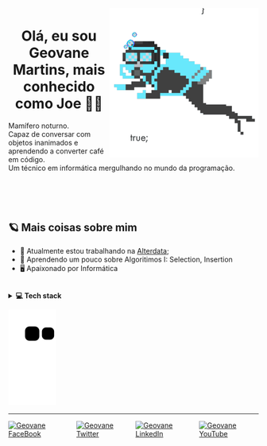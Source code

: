<img align="right" src="https://github.com/GeovaneJoe/GeovaneJoe/blob/main/.github/workflows/giphy%20(1).gif" width="300"/>

<h1 align="center">Olá, eu sou Geovane Martins, mais conhecido como Joe 👋🎃</h1>
Mamífero noturno.<br />
Capaz de conversar com objetos inanimados e aprendendo a converter café em código.<br />
Um  técnico em informática mergulhando no mundo da programação.<br />

<br />
<br />
<br />
<br />

## 🪐 Mais coisas sobre mim
- 🔭 Atualmente estou trabalhando na <a href="https://www.alterdata.com.br/" target="_blank">Alterdata</a>;
- 🌱 Aprendendo um pouco sobre Algoritimos I: Selection, Insertion
- 🖥  Apaixonado por Informática


<br />

<details>
  <summary><b>💻 Tech stack</b></summary>
  
  ## 🤓 Cursando: 
  - "Alura" 
  - Java 
  - Python
  
  "Academia do Codigo"
  - Delphi

 "Ciência da Computação"
 - 3º Período

  ## 🔬 Ferramentas:
  - Git
  - Figma
  - IntelliJ IDEA
  - Adobe Illustrator 
  - Visual Studio Code
  - RAD Studio 11
</details>    
 
  ![Snake animation](https://github.com/GeovaneJoe/GeovaneJoe/blob/output/github-contribution-grid-snake.svg)
 

----
<div style="display: flex; gap: 10px;">
  <a href="https://www.facebook.com/geovane.d.martins">
    <img alt="Geovane FaceBook" width="20px" src="https://simpleicons.vercel.app/facebook/748FAC" title="Perfil no FaceBook" />
  </a>
  <a href="https://twitter.com/Geovane_joe?t=Yt1ZaxJqMLZk67adbtW9Hw&s=09">
    <img alt="Geovane Twitter" width="20px" src="https://simpleicons.vercel.app/x/000" title="Perfil no Twitter" />
  </a>
  <a href="https://www.linkedin.com/in/geovane-de-deus-martins-1b223745/">
    <img alt="Geovane LinkedIn" width="20px" src="https://simpleicons.vercel.app/linkedin/748FAC" title="Perfil no LinkedIn" />
  </a>
  <a href="https://www.youtube.com/channel/UC0_FEGcvDqsfNWHDI3S9GVA">
    <img alt="Geovane YouTube" width="20px" src="https://simpleicons.vercel.app/youtube/748FAC" title="Canal no YouTube" />
  </a>
</div>


